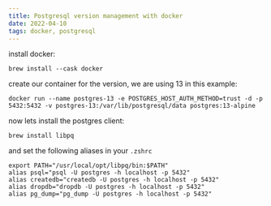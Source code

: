 ```yaml
---
title: Postgresql version management with docker
date: 2022-04-10
tags: docker, postgresql
---
```

install docker:
```shell
brew install --cask docker
````

create our container for the version, we are using 13 in this example:
```shell
docker run --name postgres-13 -e POSTGRES_HOST_AUTH_METHOD=trust -d -p 5432:5432 -v postgres-13:/var/lib/postgresql/data postgres:13-alpine
```

now lets install the postgres client:
```shell
brew install libpq
```

and set the following aliases in your `.zshrc`
```shell
export PATH="/usr/local/opt/libpq/bin:$PATH"
alias psql="psql -U postgres -h localhost -p 5432"
alias createdb="createdb -U postgres -h localhost -p 5432"
alias dropdb="dropdb -U postgres -h localhost -p 5432"
alias pg_dump="pg_dump -U postgres -h localhost -p 5432"
```
